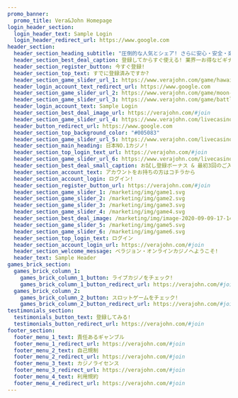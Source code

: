 ```yaml
---
promo_banner:
  promo_title: Vera&John Homepage
login_header_section:
  login_header_text: Sample Login
  login_header_redirect_url: https://www.google.com
header_section:
  header_section_heading_subtitle: "圧倒的な人気とシェア! さらに安心・安全・楽しいの3拍子がばっちり揃う、業界ナンバーワンカジノで遊んじゃおう! "
  header_section_best_deal_caption: 登録してからすぐ使える! 業界一お得なビギナーズボーナスのおまけつき!
  header_section_register_button: 今すぐ登録!
  header_section_top_text: すでに登録済みですか?
  header_section_game_slider_url_1: https://www.verajohn.com/game/hawaiian-dream
  header_login_account_text_redirect_url: https://www.google.com
  header_section_game_slider_url_2: https://www.verajohn.com/game/moon-princess
  header_section_game_slider_url_3: https://www.verajohn.com/game/battle-dwarf
  header_login_account_text: Sample Login
  header_section_best_deal_image_url: https://verajohn.com/#join
  header_section_game_slider_url_4: https://www.verajohn.com/livecasino
  header_button_redirect_url: https://www.google.com
  header_section_top_background_color: "#005083"
  header_section_game_slider_url_5: https://www.verajohn.com/livecasino
  header_section_main_heading: 日本NO.1カジノ!
  header_section_top_login_text_url: https://verajohn.com/#join
  header_section_game_slider_url_6: https://www.verajohn.com/livecasino
  header_section_best_deal_small_caption: お試し登録ボーナス & 最初3回のご入金に合計最大$1000ボーナスをプレゼント!
  header_section_account_text: アカウントをお持ちの方はコチラから
  header_section_account_login: ログイン!
  header_section_register_button_url: https://verajohn.com/#join
  header_section_game_slider_1: /marketing/img/game1.svg
  header_section_game_slider_2: /marketing/img/game2.svg
  header_section_game_slider_3: /marketing/img/game3.svg
  header_section_game_slider_4: /marketing/img/game4.svg
  header_section_best_deal_image: /marketing/img/image-2020-09-09-17-14-48-360.png
  header_section_game_slider_5: /marketing/img/game5.svg
  header_section_game_slider_6: /marketing/img/game6.svg
  header_section_top_login_text: ログイン
  header_section_account_login_url: https://verajohn.com/#join
  header_section_welcome_message: ベラジョン・オンラインカジノへようこそ!
  header_text: Sample Header
games_brick_section:
  games_brick_column_1:
    games_brick_column_1_button: ライブカジノをチェック!
    games_brick_column_1_button_redirect_url: https://verajohn.com/#join
  games_brick_column_2:
    games_brick_column_2_button: スロットゲームをチェック!
    games_brick_column_2_button_redirect_url: https://verajohn.com/#join
testimonials_section:
  testimonials_button_text: 登録してみる!
  testimonials_button_redirect_url: https://verajohn.com/#join
footer_section:
  footer_menu_1_text: 責任あるギャンブル
  footer_menu_1_redirect_url: https://verajohn.com/#join
  footer_menu_2_text: 自己規制
  footer_menu_2_redirect_url: https://verajohn.com/#join
  footer_menu_3_text: カジノライセンス
  footer_menu_3_redirect_url: https://verajohn.com/#join
  footer_menu_4_text: 利用規約
  footer_menu_4_redirect_url: https://verajohn.com/#join
---
```

